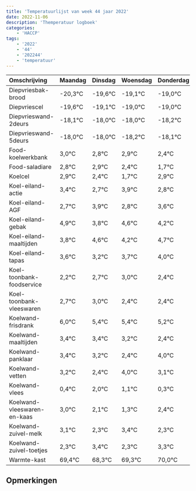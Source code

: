 ```yaml
---
title: 'Temperatuurlijst van week 44 jaar 2022'
date: 2022-11-06
description: 'Themperatuur logboek'
categories:
    - 'HACCP'
tags:
    - '2022'
    - '44'
    - '202244'
    - 'temperatuur'
---
```

|Omschrijving|Maandag|Dinsdag|Woensdag|Donderdag|Vrijdag|Zaterdag|Zondag|
|:---|:---|:---|:---|:---|:---|:---|:---|
|Diepvriesbak-brood|-20,3°C|-19,6°C|-19,1°C|-19,0°C|-19,0°C|-19,2°C|-19,1°C|
|Diepvriescel|-19,6°C|-19,1°C|-19,0°C|-19,0°C|-19,2°C|-19,1°C|-19,6°C|
|Diepvrieswand-2deurs|-18,1°C|-18,0°C|-18,0°C|-18,2°C|-18,1°C|-18,6°C|-19,3°C|
|Diepvrieswand-5deurs|-18,0°C|-18,0°C|-18,2°C|-18,1°C|-18,6°C|-19,3°C|-18,1°C|
|Food-koelwerkbank|3,0°C|2,8°C|2,9°C|2,4°C|1,7°C|2,9°C|1,8°C|
|Food-saladiare|2,8°C|2,9°C|2,4°C|1,7°C|2,9°C|1,8°C|2,6°C|
|Koelcel|2,9°C|2,4°C|1,7°C|2,9°C|1,8°C|2,6°C|2,2°C|
|Koel-eiland-actie|3,4°C|2,7°C|3,9°C|2,8°C|3,6°C|3,2°C|3,7°C|
|Koel-eiland-AGF|2,7°C|3,9°C|2,8°C|3,6°C|3,2°C|3,7°C|4,0°C|
|Koel-eiland-gebak|4,9°C|3,8°C|4,6°C|4,2°C|4,7°C|5,0°C|4,4°C|
|Koel-eiland-maaltijden|3,8°C|4,6°C|4,2°C|4,7°C|5,0°C|4,4°C|4,4°C|
|Koel-eiland-tapas|3,6°C|3,2°C|3,7°C|4,0°C|3,4°C|3,4°C|3,2°C|
|Koel-toonbank-foodservice|2,2°C|2,7°C|3,0°C|2,4°C|2,4°C|2,2°C|1,4°C|
|Koel-toonbank-vleeswaren|2,7°C|3,0°C|2,4°C|2,4°C|2,2°C|1,4°C|3,0°C|
|Koelwand-frisdrank|6,0°C|5,4°C|5,4°C|5,2°C|4,4°C|6,0°C|5,1°C|
|Koelwand-maaltijden|3,4°C|3,4°C|3,2°C|2,4°C|4,0°C|3,1°C|2,3°C|
|Koelwand-panklaar|3,4°C|3,2°C|2,4°C|4,0°C|3,1°C|2,3°C|3,4°C|
|Koelwand-vetten|3,2°C|2,4°C|4,0°C|3,1°C|2,3°C|3,4°C|2,3°C|
|Koelwand-vlees|0,4°C|2,0°C|1,1°C|0,3°C|1,4°C|0,3°C|1,3°C|
|Koelwand-vleeswaren-en-kaas|3,0°C|2,1°C|1,3°C|2,4°C|1,3°C|2,3°C|3,0°C|
|Koelwand-zuivel-melk|3,1°C|2,3°C|3,4°C|2,3°C|3,3°C|4,0°C|2,8°C|
|Koelwand-zuivel-toetjes|2,3°C|3,4°C|2,3°C|3,3°C|4,0°C|2,8°C|3,2°C|
|Warmte-kast|69,4°C|68,3°C|69,3°C|70,0°C|68,8°C|69,2°C|70,0°C|

## Opmerkingen


